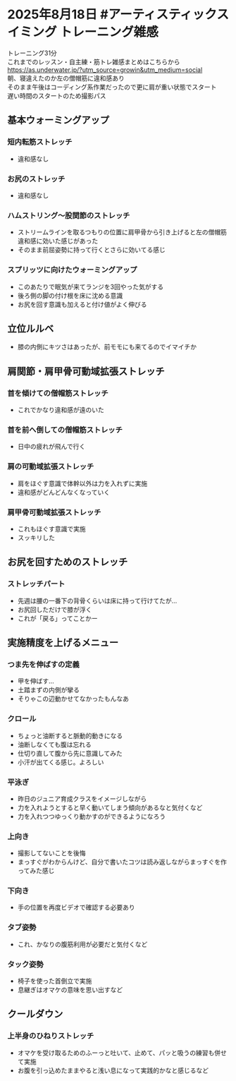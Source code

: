 # 2025年8月18日 #アーティスティックスイミング トレーニング雑感
トレーニング31分  
これまでのレッスン・自主練・筋トレ雑感まとめはこちらから  
https://as.underwater.jp/?utm_source=growin&utm_medium=social  
朝、寝違えたのか左の僧帽筋に違和感あり  
そのまま午後はコーディング系作業だったので更に肩が重い状態でスタート  
遅い時間のスタートのため撮影パス
## 基本ウォーミングアップ
### 短内転筋ストレッチ
- 違和感なし
### お尻のストレッチ
- 違和感なし
### ハムストリング～股関節のストレッチ
- ストリームラインを取るつもりの位置に肩甲骨から引き上げると左の僧帽筋違和感に効いた感じがあった
- そのまま前屈姿勢に持って行くとさらに効いてる感じ
### スプリッツに向けたウォーミングアップ
- このあたりで眠気が来てランジを3回やった気がする
- 後ろ側の脚の付け根を床に沈める意識
- お尻を回す意識も加えると付け値がよく伸びる
## 立位ルルベ
- 膝の内側にキツさはあったが、前モモにも来てるのでイマイチか 
## 肩関節・肩甲骨可動域拡張ストレッチ
### 首を傾けての僧帽筋ストレッチ
- これでかなり違和感が遠のいた
### 首を前へ倒しての僧帽筋ストレッチ
- 日中の疲れが飛んで行く
### 肩の可動域拡張ストレッチ
- 肩をほぐす意識で体幹以外は力を入れずに実施
- 違和感がどんどんなくなっていく
### 肩甲骨可動域拡張ストレッチ
- これもほぐす意識で実施
- スッキリした
## お尻を回すためのストレッチ
### ストレッチパート
- 先週は腰の一番下の背骨くらいは床に持って行けてたが…
- お尻回しただけで膝が浮く
- これが「戻る」ってことかー
## 実施精度を上げるメニュー
### つま先を伸ばすの定義
- 甲を伸ばす…
- 土踏まずの内側が攣る
- そりゃこの辺動かせてなかったもんなあ
### クロール
- ちょっと油断すると脈動的動きになる
- 油断しなくても腹は忘れる
- 仕切り直して腹から先に意識してみた
- 小汗が出てくる感じ。よろしい
### 平泳ぎ
- 昨日のジュニア育成クラスをイメージしながら
- 力を入れようとすると早く動いてしまう傾向があるなと気付くなど
- 力を入れつつゆっくり動かすのができるようになろう
### 上向き
- 撮影してないことを後悔
- まっすぐがわからんけど、自分で書いたコツは読み返しながらまっすぐを作ってみた感じ
### 下向き
- 手の位置を再度ビデオで確認する必要あり
### タブ姿勢
- これ、かなりの腹筋利用が必要だと気付くなど
### タック姿勢
- 椅子を使った首倒立で実施
- 息継ぎはオマケの意味を思い出すなど
## クールダウン
### 上半身のひねりストレッチ
- オマケを受け取るためのふーっと吐いて、止めて、パッと吸うの練習も併せて実施
- お腹を引っ込めたままやると浅い息になって実践的かなと感じるなど
